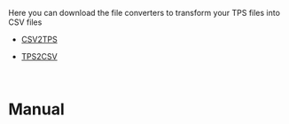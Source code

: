 Here you can download the file converters to transform your TPS files into CSV files

- [CSV2TPS](/converters/CSV2TPS.py)

- [TPS2CSV](/converters/TPS2CSV.py)

<br>

# **Manual**

